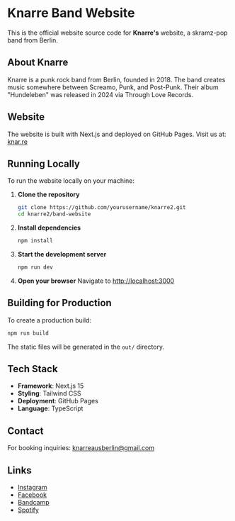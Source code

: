 # Knarre Band Website

This is the official website source code for **Knarre's** website, a skramz-pop band from Berlin.

## About Knarre

Knarre is a punk rock band from Berlin, founded in 2018. The band creates music somewhere between Screamo, Punk, and Post-Punk. Their album "Hundeleben" was released in 2024 via Through Love Records.

## Website

The website is built with Next.js and deployed on GitHub Pages. Visit us at: [knar.re](https://knar.re)

## Running Locally

To run the website locally on your machine:

1. **Clone the repository**
   ```bash
   git clone https://github.com/yourusername/knarre2.git
   cd knarre2/band-website
   ```

2. **Install dependencies**
   ```bash
   npm install
   ```

3. **Start the development server**
   ```bash
   npm run dev
   ```

4. **Open your browser**
   Navigate to [http://localhost:3000](http://localhost:3000)

## Building for Production

To create a production build:

```bash
npm run build
```

The static files will be generated in the `out/` directory.

## Tech Stack

- **Framework**: Next.js 15
- **Styling**: Tailwind CSS
- **Deployment**: GitHub Pages
- **Language**: TypeScript

## Contact

For booking inquiries: knarreausberlin@gmail.com

## Links

- [Instagram](https://www.instagram.com/knarreausberlin/)
- [Facebook](https://www.facebook.com/knarreausberlin)
- [Bandcamp](https://knarreausberlin.bandcamp.com/)
- [Spotify](https://open.spotify.com/artist/2knOcWIjZqmLuiskhc9F0L)
